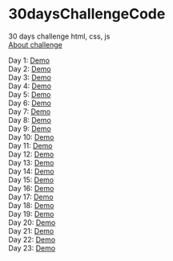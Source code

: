 # 30daysChallengeCode
30 days challenge html, css, js       
[About challenge](https://www.nodemy.vn/projects-html-css-js)

Day 1: [Demo](https://nguyenthuy1911.github.io/30daysChallengeCode/Day1-Product_card/index.html)    
Day 2: [Demo](https://nguyenthuy1911.github.io/30daysChallengeCode/Day2-Profile_card/index.html)    
Day 3: [Demo](https://nguyenthuy1911.github.io/30daysChallengeCode/Day3-Create_modal/index.html)    
Day 4: [Demo](https://nguyenthuy1911.github.io/30daysChallengeCode/Day4-Image_gallery/index.html)   
Day 5: [Demo](https://nguyenthuy1911.github.io/30daysChallengeCode/Day5-Search_box/index.html)               
Day 6: [Demo](https://nguyenthuy1911.github.io/30daysChallengeCode/Day6-Detect_pressed_key/index.html)     
Day 7: [Demo](https://nguyenthuy1911.github.io/30daysChallengeCode/Day7-Search_tags/index.html)   
Day 8: [Demo](https://nguyenthuy1911.github.io/30daysChallengeCode/Day8-Register_form_validator/index.html)  
Day 9: [Demo](https://nguyenthuy1911.github.io/30daysChallengeCode/Day9-Weather_app/index.html)           
Day 10: [Demo](https://nguyenthuy1911.github.io/30daysChallengeCode/Day10-Todo_list/index.html)                   
Day 11: [Demo](https://nguyenthuy1911.github.io/30daysChallengeCode/Day11-Toast_notification/index.html)  
Day 12: [Demo](https://nguyenthuy1911.github.io/30daysChallengeCode/Day12-Create_range_slider/index.html)  
Day 13: [Demo](https://nguyenthuy1911.github.io/30daysChallengeCode/Day13-Preview_image/index.html)         
Day 14: [Demo](https://nguyenthuy1911.github.io/30daysChallengeCode/Day14-Slideshow/index.html)        
Day 15: [Demo](https://nguyenthuy1911.github.io/30daysChallengeCode/Day15-Live_product_filter/index.html)       
Day 16: [Demo](https://nguyenthuy1911.github.io/30daysChallengeCode/Day16-Show_on_scroll/index.html)    
Day 17: [Demo](https://nguyenthuy1911.github.io/30daysChallengeCode/Day17-Counter_up/index.html)    
Day 18: [Demo](https://nguyenthuy1911.github.io/30daysChallengeCode/Day18-Drag_and_drop/index.html)     
Day 19: [Demo](https://nguyenthuy1911.github.io/30daysChallengeCode/Day19-Drawing_app/index.html)     
Day 20: [Demo](https://nguyenthuy1911.github.io/30daysChallengeCode/Day20-Typing_animation_effect/index.html)     
Day 21: [Demo](https://nguyenthuy1911.github.io/30daysChallengeCode/Day21-Dark_and_light_mode/index.html)    
Day 22: [Demo](https://nguyenthuy1911.github.io/30daysChallengeCode/Day22-Filter_elements/index.html)   
Day 23: [Demo](https://nguyenthuy1911.github.io/30daysChallengeCode/Day23-Zoom_image/index.html)   